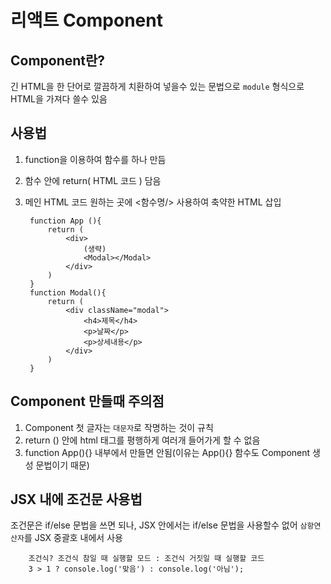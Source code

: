 # 리액트 Component

## Component란?
긴 HTML을 한 단어로 깔끔하게 치환하여 넣을수 있는 문법으로 `module` 형식으로 HTML을 가져다 쓸수 있음

## 사용법
1. function을 이용하여 함수를 하나 만듬
2. 함수 안에 return( HTML 코드 ) 담음
3. 메인 HTML 코드 원하는 곳에 <함수명/> 사용하여 축약한 HTML 삽입

        function App (){
            return (
                <div>
                    (생략)
                    <Modal></Modal>
                </div>
            )
        }
        function Modal(){
            return (
                <div className="modal">
                    <h4>제목</h4>
                    <p>날짜</p>
                    <p>상세내용</p>
                </div>
            )
        }


## Component 만들때 주의점
1. Component 첫 글자는 `대문자`로 작명하는 것이 규칙
2. return () 안에 html 태그를 평행하게 여러개 들어가게 할 수 없음
3. function App(){} 내부에서 만들면 안됨(이유는 App(){} 함수도 Component 생성 문법이기 때문)

## JSX 내에 조건문 사용법
조건문은 if/else 문법을 쓰면 되나, JSX 안에서는 if/else 문법을 사용할수 없어 `삼항연산자`를 JSX 중괄호 내에서 사용

        조건식? 조건식 참일 때 실행할 모드 : 조건식 거짓일 때 실행할 코드
        3 > 1 ? console.log('맞음') : console.log('아님');